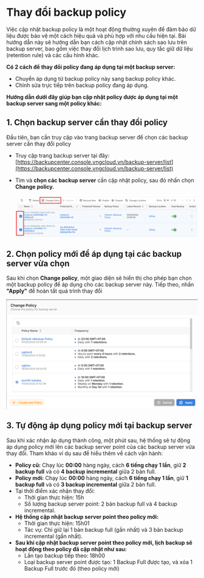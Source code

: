 # Thay đổi backup policy

Việc cập nhật backup policy là một hoạt động thường xuyên để đảm bảo dữ liệu được bảo vệ một cách hiệu quả và phù hợp với nhu cầu hiện tại. Bài hướng dẫn này sẽ hướng dẫn bạn cách cập nhật chính sách sao lưu trên backup server, bao gồm việc thay đổi lịch trình sao lưu, quy tắc giữ dữ liệu (retention rule) và các cấu hình khác.

**Có 2 cách để thay đổi policy đang áp dụng tại một backup server:**

* Chuyển áp dụng từ backup policy này sang backup policy khác.
* Chỉnh sửa trực tiếp trên backup policy đang áp dụng.

**Hướng dẫn dưới đây giúp bạn cập nhật policy được áp dụng tại một backup server sang một policy khác:**

## 1. Chọn backup server cần thay đổi policy

Đầu tiên, bạn cần truy cập vào trang backup server để chọn các backup server cần thay đổi policy

* Truy cập trang backup server tại đây: [https://backupcenter.console.vngcloud.vn/backup-server/list](https://backupcenter.console.vngcloud.vn/backup-server/list)
*   Tìm và **chọn các backup server** cần cập nhật policy, sau đó nhấn chọn **Change policy.** 

    ![Image](https://github.com/vngcloud/docs/blob/main/Vietnamese/.gitbook/assets/image%20(780).png?raw=true)

## 2. Chọn policy mới để áp dụng tại các backup server vừa chọn

Sau khi chọn **Change policy**, một giao diện sẽ hiển thị cho phép bạn chọn một backup policy để áp dụng cho các backup server này. Tiếp theo, nhấn **"Apply"** để hoàn tất quá trình thay đổi

![Image](https://github.com/vngcloud/docs/blob/main/Vietnamese/.gitbook/assets/image%20(781).png?raw=true)

## 3. Tự động áp dụng policy mới tại backup server

Sau khi xác nhận áp dụng thành công, một phút sau, hệ thống sẽ tự động áp dụng policy mới lên các backup server point của các backup server vừa thay đổi. Tham khảo ví dụ sau để hiểu thêm về cách vận hành:

* **Policy cũ:** Chạy lúc **00:00** hàng ngày, cách **6 tiếng chạy 1 lần**, giữ **2 backup full** và có **4 backup incremental** giữa 2 bản full.
* **Policy mới:** Chạy lúc **00:00** hàng ngày, cách **6 tiếng chạy 1 lần**, giữ **1 backup full** và có **3 backup incremental** giữa 2 bản full.
* Tại thời điểm xác nhận thay đổi:
  * Thời gian thực hiện: 15h
  * Số lượng backup server point: 2 bản backup full và 4 backup incremental.
* **Hệ thống cập nhật backup server point theo policy mới:**
  * Thời gian thực hiện: 15h01
  * Tác vụ: Chỉ giữ lại 1 bản backup full (gần nhất) và 3 bản backup incremental (gần nhất).
* **Sau khi cập nhật backup server point theo policy mới, lịch backup sẽ hoạt động theo policy đã cập nhật như sau:**
  * Lần tạo backup tiếp theo: 18h00
  * Loại backup server point được tạo: 1 Backup Full được tạo, và xóa 1 Backup Full trước đó (theo policy mới)
